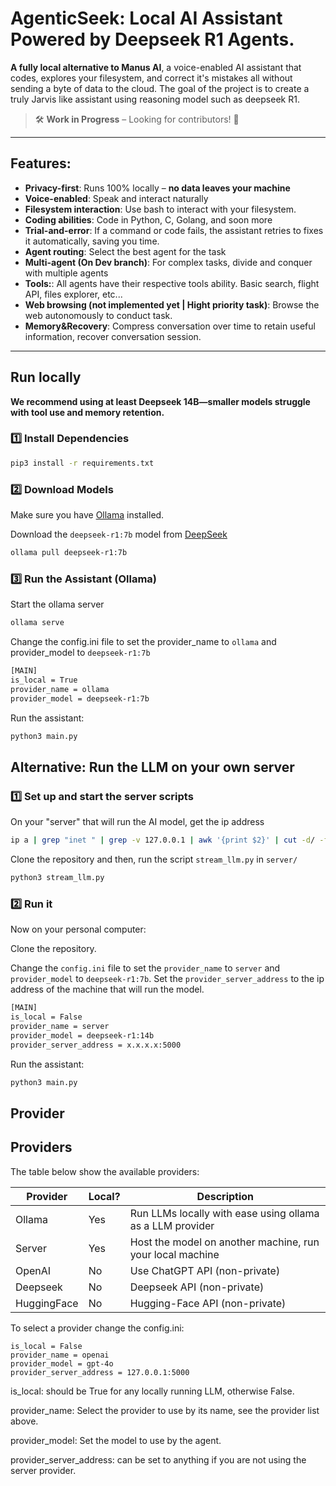 
# AgenticSeek: Local AI Assistant Powered by Deepseek R1 Agents.

**A fully local alternative to Manus AI**, a voice-enabled AI assistant that codes, explores your filesystem, and correct it's mistakes all without sending a byte of data to the cloud. The goal of the project is to create a truly Jarvis like assistant using reasoning model such as deepseek R1. 

> 🛠️ **Work in Progress** – Looking for contributors! 🚀  
---

## Features:

- **Privacy-first**: Runs 100% locally – **no data leaves your machine**  
- ️**Voice-enabled**: Speak and interact naturally
- **Filesystem interaction**: Use bash to interact with your filesystem.
- **Coding abilities**: Code in Python, C, Golang, and soon more
- **Trial-and-error**: If a command or code fails, the assistant retries to fixes it automatically, saving you time.
- **Agent routing**: Select the best agent for the task
- **Multi-agent (On Dev branch)**: For complex tasks, divide and conquer with multiple agents
- **Tools:**: All agents have their respective tools ability. Basic search, flight API, files explorer, etc...
- **Web browsing (not implemented yet | Hight priority task)**: Browse the web autonomously to conduct task.
- **Memory&Recovery**: Compress conversation over time to retain useful information, recover conversation session.

---

## Run locally

**We recommend using at least Deepseek 14B—smaller models struggle with tool use and memory retention.**

### 1️⃣ **Install Dependencies**  
```sh
pip3 install -r requirements.txt
```

### 2️⃣ **Download Models**  

Make sure you have [Ollama](https://ollama.com/) installed.

Download the `deepseek-r1:7b` model from [DeepSeek](https://deepseek.com/models)

```sh
ollama pull deepseek-r1:7b
```

### 3️⃣ **Run the Assistant (Ollama)**  

Start the ollama server
```sh
ollama serve
```

Change the config.ini file to set the provider_name to `ollama` and provider_model to `deepseek-r1:7b`

```sh
[MAIN]
is_local = True
provider_name = ollama
provider_model = deepseek-r1:7b
```

Run the assistant:

```sh
python3 main.py
```

## **Alternative: Run the LLM on your own server**  

### 1️⃣  **Set up and start the server scripts** 

On your "server" that will run the AI model, get the ip address

```sh
ip a | grep "inet " | grep -v 127.0.0.1 | awk '{print $2}' | cut -d/ -f1
```

Clone the repository and then, run the script `stream_llm.py` in `server/`

```sh
python3 stream_llm.py
```

### 2️⃣ **Run it** 

Now on your personal computer:

Clone the repository.

Change the `config.ini` file to set the `provider_name` to `server` and `provider_model` to `deepseek-r1:7b`.
Set the `provider_server_address` to the ip address of the machine that will run the model.

```sh
[MAIN]
is_local = False
provider_name = server
provider_model = deepseek-r1:14b
provider_server_address = x.x.x.x:5000
```

Run the assistant:

```sh
python3 main.py
```

## Provider

## Providers

The table below show the available providers:

| Provider  | Local? | Description                                               |
|-----------|--------|-----------------------------------------------------------|
| Ollama    | Yes    | Run LLMs locally with ease using ollama as a LLM provider |
| Server    | Yes    | Host the model on another machine, run your local machine |
| OpenAI    | No     | Use ChatGPT API (non-private)                             |
| Deepseek  | No     | Deepseek API (non-private)                                |
| HuggingFace| No    | Hugging-Face API (non-private)                            |


To select a provider change the config.ini:

```
is_local = False
provider_name = openai
provider_model = gpt-4o
provider_server_address = 127.0.0.1:5000
```
is_local: should be True for any locally running LLM, otherwise False.

provider_name: Select the provider to use by its name, see the provider list above.

provider_model: Set the model to use by the agent.

provider_server_address: can be set to anything if you are not using the server provider.

